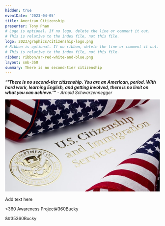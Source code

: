 ```yaml
---
hidden: true
eventDate: '2023-04-05'
title: American Citizenship
presenter: Tony Phan
# Logo is optional. If no logo, delete the line or comment it out.
# This is relative to the index file, not this file.
logo: 2023/graphics/citizenship-logo.png
# Ribbon is optional. If no ribbon, delete the line or comment it out.
# This is relative to the index file, not this file.
ribbon: ribbon/ar-red-white-and-blue.png
layout: smb-360
summary: There is no second-tier citizenship
---
```


***"'There is no second-tier citizenship. You are an American, period. With hard work, learning English, and getting involved, there is no limit on what you can achieve.'"*** *- Arnold Schwarzennegger*

<div class="D(f) Jc(c)">
<img src="graphics/citizenship-pic-01.jpg" class="Maw(100%)">
</div>

Add text here


<span class="C(red)">&lt;3</span>60 Awareness Project#360Bucky

<span class="C(red)">&#35360Bucky</span>


